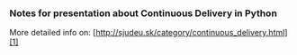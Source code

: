 ### Notes for presentation about Continuous Delivery in Python
More detailed info on: [http://sjudeu.sk/category/continuous_delivery.html][1]

[1]: http://sjudeu.sk/category/continuous_delivery.html

